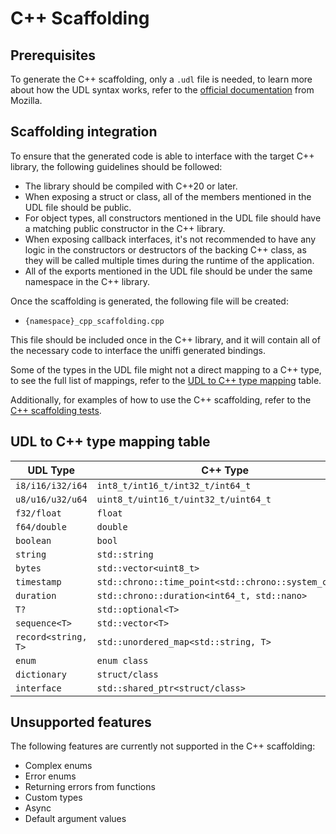 # C++ Scaffolding

## Prerequisites

To generate the C++ scaffolding, only a `.udl` file is needed, to learn more about how the UDL syntax works, refer to the [official documentation](https://mozilla.github.io/uniffi-rs/Overview.html) from Mozilla.

## Scaffolding integration

To ensure that the generated code is able to interface with the target C++ library, the following guidelines should be followed:

- The library should be compiled with C++20 or later.
- When exposing a struct or class, all of the members mentioned in the UDL file should be public.
- For object types, all constructors mentioned in the UDL file should have a matching public constructor in the C++ library.
- When exposing callback interfaces, it's not recommended to have any logic in the constructors or destructors of the backing C++ class, as they will be called multiple times during the runtime of the application.
- All of the exports mentioned in the UDL file should be under the same namespace in the C++ library.

Once the scaffolding is generated, the following file will be created:

- `{namespace}_cpp_scaffolding.cpp`

This file should be included once in the C++ library, and it will contain all of the necessary code to interface the uniffi generated bindings.

Some of the types in the UDL file might not a direct mapping to a C++ type, to see the full list of mappings, refer to the [UDL to C++ type mapping](#udl-to-c-type-mapping-table) table.

Additionally, for examples of how to use the C++ scaffolding, refer to the [C++ scaffolding tests](../cpp-tests/scaffolding_tests).

## UDL to C++ type mapping table

| UDL Type | C++ Type |
|----------|----------|
| `i8/i16/i32/i64` | `int8_t/int16_t/int32_t/int64_t` |
| `u8/u16/u32/u64` | `uint8_t/uint16_t/uint32_t/uint64_t` |
| `f32/float` | `float` |
| `f64/double` | `double` |
| `boolean` | `bool` |
| `string` | `std::string` |
| `bytes` | `std::vector<uint8_t>` |
| `timestamp` | `std::chrono::time_point<std::chrono::system_clock>` |
| `duration` | `std::chrono::duration<int64_t, std::nano>` |
| `T?` | `std::optional<T>` |
| `sequence<T>` | `std::vector<T>` |
| `record<string, T>` | `std::unordered_map<std::string, T>` |
| `enum` | `enum class` |
| `dictionary` | `struct/class` |
| `interface` | `std::shared_ptr<struct/class>` |

## Unsupported features

The following features are currently not supported in the C++ scaffolding:

- Complex enums
- Error enums
- Returning errors from functions
- Custom types
- Async
- Default argument values
